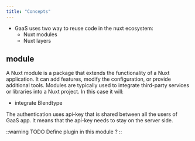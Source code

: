 ```yaml
---
title: "Concepts"
---
```



- GaaS uses two way to reuse code in the nuxt ecosystem:
  - Nuxt modules
  - Nuxt layers

## module

A Nuxt module is a package that extends the functionality of a Nuxt application. It can add features, modify the configuration, or provide additional tools. Modules are typically used to 
integrate third-party services or libraries into a Nuxt project. In this case it will: 
- integrate Blendtype 

The authentication uses api-key that is shared between all the users of GaaS app. 
It means that the api-key needs to stay on the server side.




::warning
TODO Define plugin in this module ?
::